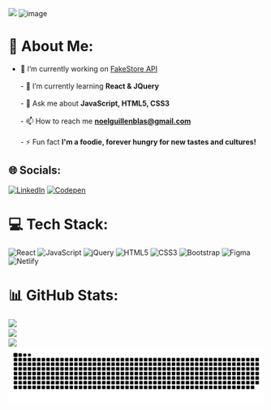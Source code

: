 [![](https://visitcount.itsvg.in/api?id=1uckyswish&icon=8&color=11)](https://visitcount.itsvg.in)
![image](https://github.com/1uckyswish/1uckyswish/assets/107442415/c55788c9-1bbc-4d5e-892e-42f53f940acf)

# 💫 About Me:
- 🔭 I’m currently working on [FakeStore API](https://noelfakestore.netlify.app/)<br><br>- 🌱 I’m currently learning **React & JQuery**<br><br>- 💬 Ask me about **JavaScript, HTML5, CSS3**<br><br>- 📫 How to reach me **noelguillenblas@gmail.com**<br><br>- ⚡ Fun fact **I'm a foodie, forever hungry for new tastes and cultures!**


## 🌐 Socials:
[![LinkedIn](https://img.shields.io/badge/LinkedIn-%230077B5.svg?logo=linkedin&logoColor=white)](https://linkedin.com/in/noel-guillen-blas-b63353257) [![Codepen](https://img.shields.io/badge/Codepen-000000?style=for-the-badge&logo=codepen&logoColor=white)](https://codepen.io/1uckyswish) 

# 💻 Tech Stack:
![React](https://img.shields.io/badge/react-%2320232a.svg?style=for-the-badge&logo=react&logoColor=%2361DAFB) ![JavaScript](https://img.shields.io/badge/javascript-%23323330.svg?style=for-the-badge&logo=javascript&logoColor=%23F7DF1E) ![jQuery](https://img.shields.io/badge/jquery-%230769AD.svg?style=for-the-badge&logo=jquery&logoColor=white) ![HTML5](https://img.shields.io/badge/html5-%23E34F26.svg?style=for-the-badge&logo=html5&logoColor=white) ![CSS3](https://img.shields.io/badge/css3-%231572B6.svg?style=for-the-badge&logo=css3&logoColor=white) ![Bootstrap](https://img.shields.io/badge/bootstrap-%23563D7C.svg?style=for-the-badge&logo=bootstrap&logoColor=white)	![Figma](https://img.shields.io/badge/figma-%23F24E1E.svg?style=for-the-badge&logo=figma&logoColor=white) ![Netlify](https://img.shields.io/badge/netlify-%23000000.svg?style=for-the-badge&logo=netlify&logoColor=#00C7B7)
# 📊 GitHub Stats:
![](https://github-readme-streak-stats.herokuapp.com/?user=1uckyswish&theme=nightowl&hide_border=false)<br/>
![](https://github-readme-stats.vercel.app/api?username=1uckyswish&theme=nightowl&hide_border=false&include_all_commits=true&count_private=true)<br/>
![](https://github-readme-stats.vercel.app/api/top-langs/?username=1uckyswish&theme=nightowl&hide_border=false&include_all_commits=true&count_private=true&layout=compact)
![image](https://raw.githubusercontent.com/Platane/snk/output/github-contribution-grid-snake.svg)

<!-- ### 🔝 Top Contributed Repo
![](https://github-contributor-stats.vercel.app/api?username=1uckyswish&limit=5&theme=radical&combine_all_yearly_contributions=true)
 -->



<!-- Proudly created with GPRM ( https://gprm.itsvg.in ) -->






